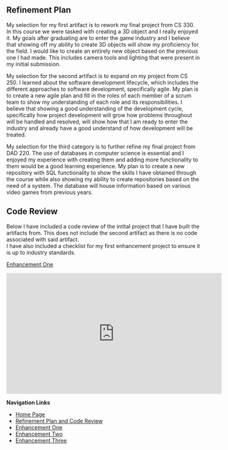 ## Refinement Plan
My selection for my first artifact is to rework my final project from CS 330. In this course we were tasked with creating a 3D object and I really enjoyed it. My goals after graduating are to enter the game industry and I believe that showing off my ability to create 3D objects will show my proficiency for the field. I would like to create an entirely new object based on the previous one I had made. This includes camera tools and lighting that were present in my initial submission.  
  
My selection for the second artifact is to expand on my project from CS 250. I learned about the software development lifecycle, which includes the different approaches to software development, specifically agile. My plan is to create a new agile plan and fill in the roles of each member of a scrum team to show my understanding of each role and its responsibilities. I believe that showing a good understanding of the development cycle, specifically how project development will grow how problems throughout will be handled and resolved, will show how that I am ready to enter the industry and already have a good understand of how development will be treated.  
  
My selection for the third category is to further refine my final project from DAD 220. The use of databases in computer science is essential and I enjoyed my experience with creating them and adding more functionality to them would be a good learning experience. My plan is to create a new repository with SQL functionality to show the skills I have obtained through the course while also showing my ability to create repositories based on the need of a system. The database will house information based on various video games from previous years.  
## Code Review
Below I have included a code review of the intital project that I have built the artifacts from. This does not include the second artifact as there is no code associated with said artifact.  
I have also included a checklist for my first enhancement project to ensure it is up to industry standards.  
  
<a href="Code Review Checklist.docx">Enhancement One</a>
<iframe width="560" height="315" src="https://youtu.be/U7sjRIFUPtI" frameborder="0" allow="autoplay; encrypted-media" allowfullscreen=""> </iframe>
  
**Navigation Links**<br>  
* [Home Page](https://sammy-lopez.github.io/index.html)<br>
* [Refinement Plan and Code Review](https://sammy-lopez.github.io/CodeReview.html)<br>
* [Enhancement One](https://sammy-lopez.github.io/EnhancementOne.html)<br>
* [Enhancement Two](https://sammy-lopez.github.io/EnhancementTwo.html)<br>
* [Enhancement Three](https://sammy-lopez.github.io/EnhancementThree.html)<br>
